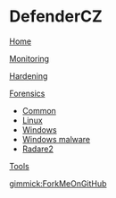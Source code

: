 # DefenderCZ

[Home](index.md)


[Monitoring](monitoring.md)


[Hardening](hardening.md)


[Forensics]()

  * [Common](forensics-common.md)
  * [Linux](forensics-linux.md)
  * [Windows](forensics-windows.md)
  * [Windows malware](forensics-windows-malware.md)
  * [Radare2](forensics-radare2.md)


[Tools](https://github.com/bodik/defender/tree/master/tools/)

[gimmick:ForkMeOnGitHub](https://github.com/bodik/defender)

<!-- Code for collapse and expand -->
<script type="text/javascript"> 
	$(document).ready(function() { 
		$('div.view').hide(); 
		$('div.slide').click(function() {
			$(this).next('div.view').slideToggle('fast'); 
			return false; 
		}); 
	}); 
</script>
